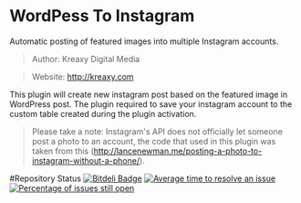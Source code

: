 # WordPess To Instagram

Automatic posting of featured images into multiple Instagram accounts.

>Author: Kreaxy Digital Media

>Website: http://kreaxy.com

This plugin will create new instagram post based on the featured image in WordPress post. The plugin required to save your instagram account to the custom table created during the plugin activation.

>Please take a note: Instagram's API does not officially let someone post a photo to an account, the code that used in this plugin was taken from this (http://lancenewman.me/posting-a-photo-to-instagram-without-a-phone/).

#Repository Status
[![Bitdeli Badge](https://d2weczhvl823v0.cloudfront.net/mtasuandi/wordpesstoinstagram/trend.png)](https://bitdeli.com/free "Bitdeli Badge")
[![Average time to resolve an issue](http://isitmaintained.com/badge/resolution/Kreaxy/WordPessToInstagram.svg)](http://isitmaintained.com/project/Kreaxy/WordPessToInstagram "Average time to resolve an issue")
[![Percentage of issues still open](http://isitmaintained.com/badge/open/Kreaxy/WordPessToInstagram.svg)](http://isitmaintained.com/project/Kreaxy/WordPessToInstagram "Percentage of issues still open")
